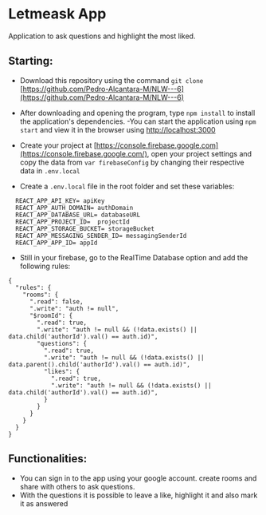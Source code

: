 # Letmeask App
Application to ask questions and highlight the most liked.

## Starting:
- Download this repository using the command `git clone` [https://github.com/Pedro-Alcantara-M/NLW---6](https://github.com/Pedro-Alcantara-M/NLW---6)
- After downloading and opening the program, type `npm install` to install the application's dependencies.
-You can start the application using `npm start` and view it in the browser using [http://localhost:3000](http://localhost:3000)

- Create your project at [https://console.firebase.google.com](https://console.firebase.google.com/), open your project settings and copy the data from `var firebaseConfig` by changing their respective data in `.env.local`

 - Create a `.env.local` file in the root folder and set these variables: 
  ```
    REACT_APP_API_KEY= apiKey
    REACT_APP_AUTH_DOMAIN= authDomain
    REACT_APP_DATABASE_URL= databaseURL
    REACT_APP_PROJECT_ID=  projectId
    REACT_APP_STORAGE_BUCKET= storageBucket
    REACT_APP_MESSAGING_SENDER_ID= messagingSenderId
    REACT_APP_APP_ID= appId
  ```

- Still in your firebase, go to the RealTime Database option and add the following rules:
```
{
  "rules": {
    "rooms": {
      ".read": false,
      ".write": "auth != null",
      "$roomId": {
        ".read": true,
        ".write": "auth != null && (!data.exists() || data.child('authorId').val() == auth.id)",
        "questions": {
          ".read": true,
          ".write": "auth != null && (!data.exists() || data.parent().child('authorId').val() == auth.id)",
          "likes": {
            ".read": true,
            ".write": "auth != null && (!data.exists() || data.child('authorId').val() == auth.id)",  
          }
        }
      }
    }
  }
}
```

## Functionalities:
- You can sign in to the app using your google account. create rooms and share with others to ask questions.
- With the questions it is possible to leave a like, highlight it and also mark it as answered
